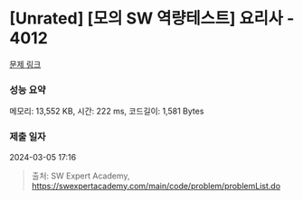 # [Unrated] [모의 SW 역량테스트] 요리사 - 4012 

[문제 링크](https://swexpertacademy.com/main/code/problem/problemDetail.do?contestProbId=AWIeUtVakTMDFAVH) 

### 성능 요약

메모리: 13,552 KB, 시간: 222 ms, 코드길이: 1,581 Bytes

### 제출 일자

2024-03-05 17:16



> 출처: SW Expert Academy, https://swexpertacademy.com/main/code/problem/problemList.do